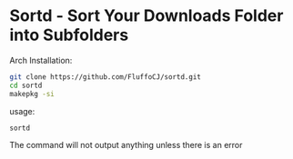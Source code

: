 # Sortd - Sort Your Downloads Folder into Subfolders

Arch Installation:
```bash
git clone https://github.com/FluffoCJ/sortd.git
cd sortd
makepkg -si
```
usage:
```bash
sortd
```
The command will not output anything unless there is an error
